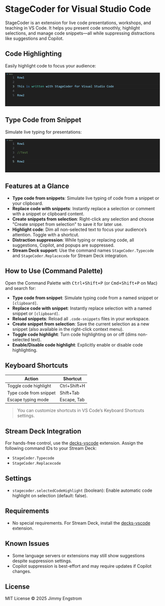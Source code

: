 # StageCoder for Visual Studio Code

StageCoder is an extension for live code presentations, workshops, and teaching in VS Code. It helps you present code smoothly, highlight selections, and manage code snippets—all while suppressing distractions like suggestions and Copilot.

## Code Highlighting

Easily highlight code to focus your audience:

![Highlight feature demo](media/highlight.gif)

## Type Code from Snippet

Simulate live typing for presentations:

![TypeCode feature demo](media/typecode.gif)

## Features at a Glance

- **Type code from snippets**: Simulate live typing of code from a snippet or your clipboard.
- **Replace code with snippets**: Instantly replace a selection or comment with a snippet or clipboard content.
- **Create snippets from selection**: Right-click any selection and choose "Create snippet from selection" to save it for later use.
- **Highlight code**: Dim all non-selected text to focus your audience’s attention. Toggle with a shortcut.
- **Distraction suppression**: While typing or replacing code, all suggestions, Copilot, and popups are suppressed.
- **Stream Deck support**: Use the command names `StageCoder.Typecode` and `StageCoder.Replacecode` for Stream Deck integration.

## How to Use (Command Palette)

Open the Command Palette with <kbd>Ctrl+Shift+P</kbd> (or <kbd>Cmd+Shift+P</kbd> on Mac) and search for:

- **Type code from snippet**: Simulate typing code from a named snippet or `[clipboard]`.
- **Replace code with snippet**: Instantly replace selection with a named snippet or `[clipboard]`.
- **Reload snippets**: Reload all `.code-snippets` files in your workspace.
- **Create snippet from selection**: Save the current selection as a new snippet (also available in the right-click context menu).
- **Toggle code highlight**: Turn code highlighting on or off (dims non-selected text).
- **Enable/Disable code highlight**: Explicitly enable or disable code highlighting.

## Keyboard Shortcuts

| Action                        | Shortcut         |
|-------------------------------|------------------|
| Toggle code highlight         | Ctrl+Shift+H     |
| Type code from snippet        | Shift+Tab        |
| Escape typing mode            | Escape, Tab      |

> You can customize shortcuts in VS Code’s Keyboard Shortcuts settings.

## Stream Deck Integration

For hands-free control, use the [decks-vscode](https://marketplace.visualstudio.com/items?itemName=nicollasricas.decks-vscode) extension. Assign the following command IDs to your Stream Deck:

- `StageCoder.Typecode`
- `StageCoder.Replacecode`

## Settings

- `stagecoder.selectedCodeHighlight` (boolean): Enable automatic code highlight on selection (default: false).

## Requirements

- No special requirements. For Stream Deck, install the [decks-vscode](https://marketplace.visualstudio.com/items?itemName=nicollasricas.decks-vscode) extension.

## Known Issues

- Some language servers or extensions may still show suggestions despite suppression settings.
- Copilot suppression is best-effort and may require updates if Copilot changes.

## License

MIT License © 2025 Jimmy Engstrom
